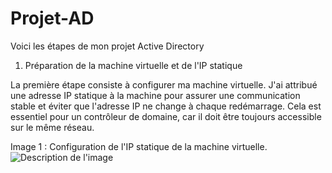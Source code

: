 # Projet-AD
Voici les étapes de mon projet Active Directory

1. Préparation de la machine virtuelle et de l'IP statique

La première étape consiste à configurer ma machine virtuelle. J'ai attribué une adresse IP statique à la machine pour assurer une communication stable et éviter que l'adresse IP ne change à chaque redémarrage. Cela est essentiel pour un contrôleur de domaine, car il doit être toujours accessible sur le même réseau.

Image 1 : Configuration de l'IP statique de la machine virtuelle.
![Description de l'image](905f30fad68c0a471772e367777c545a649ab870)

